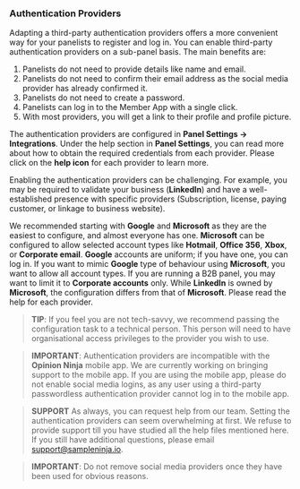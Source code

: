### Authentication Providers
Adapting a third-party authentication providers offers a more convenient way for your panelists to register and log in. You can enable third-party authentication providers on a sub-panel basis. The main benefits are:

1) Panelists do not need to provide details like name and email.
2) Panelists do not need to confirm their email address as the social media provider has already confirmed it.
3) Panelists do not need to create a password.
4) Panelists can log in to the Member App with a single click.
5) With most providers, you will get a link to their profile and profile picture.

The authentication providers are configured in **Panel Settings -> Integrations**. Under the help section in **Panel Settings**, you can read more about how to obtain the required credentials from each provider. Please click on the **help icon** for each provider to learn more.

Enabling the authentication providers can be challenging. For example, you may be required to validate your business (**LinkedIn**) and have a well-established presence with specific providers (Subscription, license, paying customer, or linkage to business website). 

We recommended starting with **Google** and **Microsoft** as they are the easiest to configure, and almost everyone has one. **Microsoft** can be configured to allow selected account types like **Hotmail**, **Office 356**, **Xbox**, or **Corporate email**. **Google** accounts are uniform; if you have one, you can log in. If you want to mimic **Google** type of behaviour using **Microsoft**, you want to allow all account types. If you are running a B2B panel, you may want to limit it to **Corporate accounts** only. While **LinkedIn** is owned by **Microsoft**, the configuration differs from that of **Microsoft**. Please read the help for each provider.

> **TIP**: If you feel you are not tech-savvy, we recommend passing the configuration task to a technical person. This person will need to have organisational access privileges to the provider you wish to use. 

> **IMPORTANT**: Authentication providers are incompatible with the **Opinion Ninja** mobile app. We are currently working on bringing support to the mobile app. If you are using the mobile app, please do not enable social media logins, as any user using a third-party passwordless authentication provider cannot log in to the mobile app.

> **SUPPORT** As always, you can request help from our team. Setting the authentication providers can seem overwhelming at first. We refuse to provide support till you have studied all the help files mentioned here. If you still have additional questions, please email support@sampleninja.io. 

> **IMPORTANT**: Do not remove social media providers once they have been used for obvious reasons.
